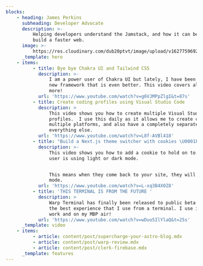 ```yaml
---
blocks:
    - heading: James Perkins
      subheading: Developer Advocate
      description: >-
          Helping developers understand the Jamstack, and how it can be used to
          build a faster web.
      image: >-
          https://res.cloudinary.com/dub20ptvt/image/upload/v1627759692/me-and-tina_hgq79d.webp
      _template: hero
    - items:
          - title: Bye bye Chakra UI and Tailwind CSS
            description: >-
                I am a power user of Chakra UI but lately, I have been checking out a
                new framework that is even better. This video covers all of this and
                more!
            url: 'https://www.youtube.com/watch?v=g6VJMPpZlgI&t=87s'
          - title: Create coding profiles using Visual Studio Code
            description: >
                This video shows you how to create multiple Visual Studio Code
                profiles.  I use this daily as it allows me to create content on
                multiple platforms, and also have a completely separate one for
                everything else.
            url: 'https://www.youtube.com/watch?v=L8f-AVBl418'
          - title: "Build a Next.js theme switcher with cookies \U0001F36A"
            description: >-
                This video shows you how to add a cookie to hold on to whether the
                user is using light or dark mode. 


                This means when they come back to your site, they will have the same
                mode.
            url: 'https://www.youtube.com/watch?v=L-xq3B4X0Z8'
          - title: 'THIS TERMINAL IS FROM THE FUTURE '
            description: >
                Warp Terminal has finally been released to public beta! It's probably
                the best experience that I use from a terminal. I use it everyday at
                work and on my MBP air!
            url: 'https://www.youtube.com/watch?v=wDuo5IlYlaQ&t=25s'
      _template: video
    - items:
          - article: content/post/supercharge-your-astro-blog.mdx
          - article: content/post/warp-review.mdx
          - article: content/post/clerk-firebase.mdx
      _template: features
---
```

